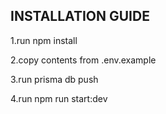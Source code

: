 ## INSTALLATION GUIDE
1.run npm install

2.copy contents from .env.example

3.run prisma db push

4.run npm run start:dev
